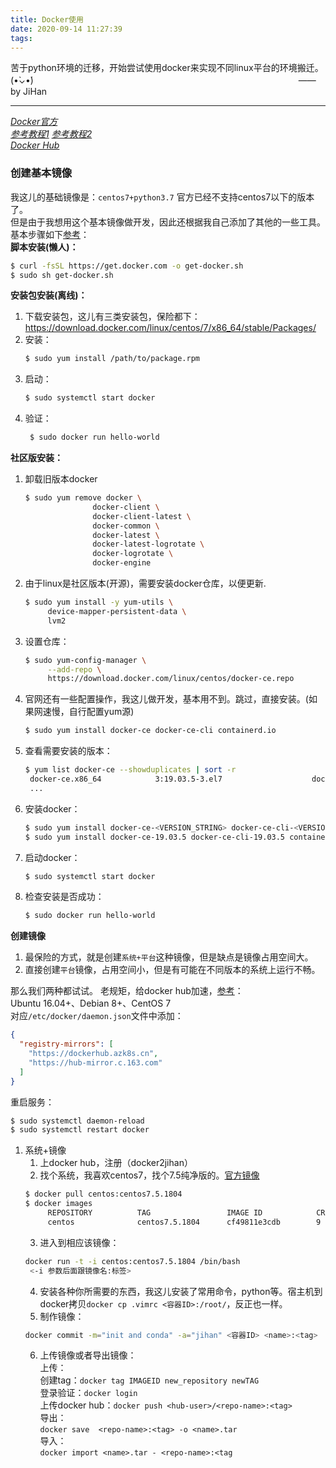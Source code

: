 ```yaml
---
title: Docker使用
date: 2020-09-14 11:27:39
tags:
---
```



苦于python环境的迁移，开始尝试使用docker来实现不同linux平台的环境搬迁。(•̀⌄•́)
　　　　　　　　　　　　　　　　　　　　　　　　　　　　　　——　by JiHan
* * *
*[Docker官方](https://www.docker.com)*  
*[参考教程1](https://www.runoob.com/docker/centos-docker-install.html)  [参考教程2](https://yeasy.gitbooks.io/docker_practice/install/mirror.html)*  
*[Docker Hub](https://hub.docker.com/)*

<!-- more -->

### 创建基本镜像
我这儿的基础镜像是：`centos7+python3.7`  官方已经不支持centos7以下的版本了。   
但是由于我想用这个基本镜像做开发，因此还根据我自己添加了其他的一些工具。  
基本步骤如下[参考](https://docs.docker.com/install/linux/docker-ce/centos/)：  
**脚本安装(懒人)：**
```sh
$ curl -fsSL https://get.docker.com -o get-docker.sh
$ sudo sh get-docker.sh
```
**安装包安装(离线)：**
1. 下载安装包，这儿有三类安装包，保险都下：https://download.docker.com/linux/centos/7/x86_64/stable/Packages/  
2. 安装：
   ```sh
   $ sudo yum install /path/to/package.rpm
   ```
3. 启动：
   ```sh
   $ sudo systemctl start docker
   ```
4. 验证：
   ```sh
    $ sudo docker run hello-world
   ```
**社区版安装：**
1. 卸载旧版本docker
   ```sh
   $ sudo yum remove docker \
                  docker-client \
                  docker-client-latest \
                  docker-common \
                  docker-latest \
                  docker-latest-logrotate \
                  docker-logrotate \
                  docker-engine
   ```
2. 由于linux是社区版本(开源)，需要安装docker仓库，以便更新.
   ```sh
   $ sudo yum install -y yum-utils \
        device-mapper-persistent-data \
        lvm2
    ```
3. 设置仓库：
   ```sh
   $ sudo yum-config-manager \
        --add-repo \
        https://download.docker.com/linux/centos/docker-ce.repo
   ```
4. 官网还有一些配置操作，我这儿做开发，基本用不到。跳过，直接安装。(如果网速慢，自行配置yum源)
   ```sh
   $ sudo yum install docker-ce docker-ce-cli containerd.io
   ```
5. 查看需要安装的版本：
   ```sh
   $ yum list docker-ce --showduplicates | sort -r
    docker-ce.x86_64            3:19.03.5-3.el7                    docker-ce-stable 
    ...
   ```
6. 安装docker：
   ```sh
   $ sudo yum install docker-ce-<VERSION_STRING> docker-ce-cli-<VERSION_STRING> containerd.io
   $ sudo yum install docker-ce-19.03.5 docker-ce-cli-19.03.5 containerd.io
   ```
7. 启动docker：
   ```sh
   $ sudo systemctl start docker
   ```
8. 检查安装是否成功：
   ```sh
   $ sudo docker run hello-world
   ```
**创建镜像**
1. 最保险的方式，就是创建`系统+平台`这种镜像，但是缺点是镜像占用空间大。
2. 直接创建`平台`镜像，占用空间小，但是有可能在不同版本的系统上运行不畅。

那么我们两种都试试。
老规矩，给docker hub加速，[参考](https://yeasy.gitbooks.io/docker_practice/install/mirror.html)：  
Ubuntu 16.04+、Debian 8+、CentOS 7  
对应`/etc/docker/daemon.json`文件中添加：
```json
{
  "registry-mirrors": [
    "https://dockerhub.azk8s.cn",
    "https://hub-mirror.c.163.com"
  ]
}
```
重启服务：
```sh
$ sudo systemctl daemon-reload
$ sudo systemctl restart docker
```
1. 系统+镜像  
   1. 上docker hub，注册（docker2jihan）
   2. 找个系统，我喜欢centos7，找个7.5纯净版的。[官方镜像](https://hub.docker.com/_/centos?tab=tags)
   ```sh
   $ docker pull centos:centos7.5.1804
   $ docker images
        REPOSITORY          TAG                 IMAGE ID            CREATED             SIZE
        centos              centos7.5.1804      cf49811e3cdb        9 months ago        200MB
   ```
   3. 进入到相应该镜像：
   ```sh
   docker run -t -i centos:centos7.5.1804 /bin/bash
    <-i 参数后面跟镜像名:标签>
    ```
    4. 安装各种你所需要的东西，我这儿安装了常用命令，python等。宿主机到docker拷贝`docker cp .vimrc <容器ID>:/root/`，反正也一样。
    5. 制作镜像：
    ```sh
    docker commit -m="init and conda" -a="jihan" <容器ID> <name>:<tag>
    ```
    6. 上传镜像或者导出镜像：  
   上传：  
   创建tag：`docker tag IMAGEID new_repository newTAG`  
   登录验证：`docker login`  
   上传docker hub：`docker push <hub-user>/<repo-name>:<tag>`  
   导出：  
   `docker save  <repo-name>:<tag> -o <name>.tar`  
   导入：  
   `docker import <name>.tar - <repo-name>:<tag`
